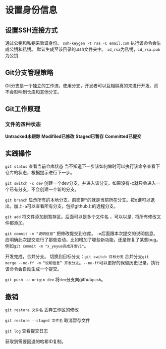 # 设置身份信息

## 设置SSH连接方式

通过公钥和私钥来验证身份。
`ssh-keygen -t rsa -C email.com`
执行该命令会生成公钥和私钥。
默认生成至该目录的.ssh文件夹中。
`id_rsa`为私钥，`id_rsa.pub`为公钥

## Git分支管理策略

Git分支是一个独立的工作流，使用分支，开发者可以互相隔离的来进行开发，而不会影响到仓库和其他分支。

## Git工作原理

### 文件的四种状态

**Untracked未跟踪**
**Modifiled已修改**
**Staged已暂存**
**Committed已提交**

## 实践操作

`git status` 查看当前仓库状态
当不知道下一步该如何做时可以执行该命令查看下仓库的状态，根据提示进行下一步。

`git switch -c dev` 创建一个dev分支，并进入该分支。如果没有-c就只会进入一个已有分支，不会创建一个新的分支。

`git branch` 显示所有的本地分支。前面带*的就是当前所在分支。按q键可以退出。加上`-a`可以查看所有分支，包括github上的远程分支。

`git add` 将文件添加到暂存区。后面可以是多个文件名  ，可以以是`.` 将所有修改文件都添加。

`git commit -m “说明信息”` 把修改提交到仓库。 `-m`后面跟本次提交的说明信息。应明确此次提交进行了那些变动，比如增加了哪些新功能，还是修复了某些bug。例如`git commit -m "x_yeyue完成开发V1"`。

开发完成，合并分支。
切换到目标分支：`git switch 目标分支`
合并分支`git merge --no-ff -m “说明信息” 开发分支`。`--no-ff`可以更好的保留历史记录。执行该命令会自动生成一个提交。

`git push -u origin dev` 将`dev`分支向github`push`。

## 撤销

`git restore 文件名` 丢弃工作区的修改

`git restore --staged 文件名`  取消暂存文件

`git log` 查看提交日志

获取到需要回退的哈希ID复制。
